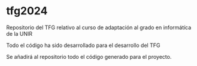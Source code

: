 # tfg2024

Repositorio del TFG relativo al curso de adaptación al grado en informátíca de la UNIR

Todo el código ha sido desarrollado para el desarrollo del TFG

Se añadirá al repositorio todo el código generado para el proyecto.
